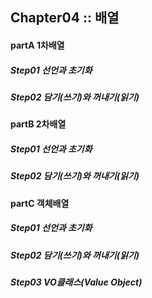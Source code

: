 ## Chapter04 :: 배열

#### partA 1차배열
##### Step01 선언과 초기화
##### Step02 담기(쓰기)와 꺼내기(읽기)

#### partB 2차배열
##### Step01 선언과 초기화
##### Step02 담기(쓰기)와 꺼내기(읽기)

#### partC 객체배열
##### Step01 선언과 초기화
##### Step02 담기(쓰기)와 꺼내기(읽기)
##### Step03 VO클래스(Value Object)
